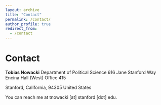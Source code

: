 ```yaml
---
layout: archive
title: "Contact"
permalink: /contact/
author_profile: true
redirect_from:
  - /contact
---
```


# Contact

**Tobias Nowacki**
Department of Political Science
616 Jane Stanford Way
Encina Hall (West)
Office 415

Stanford, California, 94305
United States

You can reach me at tnowacki [at] stanford [dot] edu.